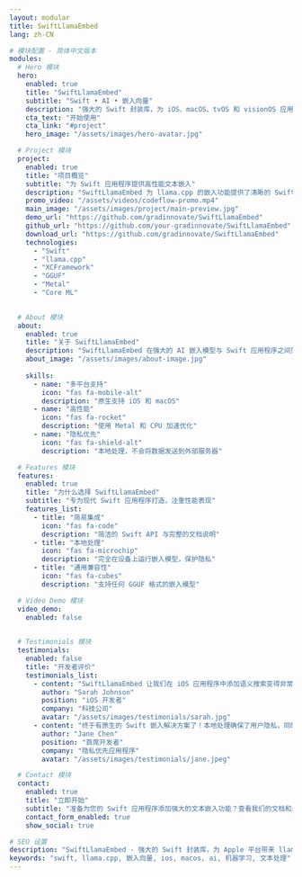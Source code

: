 ```yaml
---
layout: modular
title: SwiftLlamaEmbed
lang: zh-CN

# 模块配置 - 简体中文版本
modules:
  # Hero 模块
  hero:
    enabled: true
    title: "SwiftLlamaEmbed"
    subtitle: "Swift • AI • 嵌入向量"
    description: "强大的 Swift 封装库，为 iOS、macOS、tvOS 和 visionOS 应用程序带来 llama.cpp 的文本嵌入功能。"
    cta_text: "开始使用"
    cta_link: "#project"
    hero_image: "/assets/images/hero-avatar.jpg"

  # Project 模块
  project:
    enabled: true
    title: "项目概览"
    subtitle: "为 Swift 应用程序提供高性能文本嵌入"
    description: "SwiftLlamaEmbed 为 llama.cpp 的嵌入功能提供了清晰的 Swift 原生接口。以性能和易用性为设计理念，让开发者只需几行代码就能将强大的文本嵌入功能集成到应用程序中。"
    promo_video: "/assets/videos/codeflow-promo.mp4"
    main_image: "/assets/images/project/main-preview.jpg"
    demo_url: "https://github.com/gradinnovate/SwiftLlamaEmbed"
    github_url: "https://github.com/your-gradinnovate/SwiftLlamaEmbed"
    download_url: "https://github.com/gradinnovate/SwiftLlamaEmbed"
    technologies:
      - "Swift"
      - "llama.cpp"
      - "XCFramework"
      - "GGUF"
      - "Metal"
      - "Core ML"
    

  # About 模块
  about:
    enabled: true
    title: "关于 SwiftLlamaEmbed"
    description: "SwiftLlamaEmbed 在强大的 AI 嵌入模型与 Swift 应用程序之间架起了桥梁。它为 llama.cpp 提供原生 Swift 接口，让开发者能在 Apple 设备上以最佳性能和隐私保护的方式本地运行嵌入模型。"
    about_image: "/assets/images/about-image.jpg"
    
    skills:
      - name: "多平台支持"
        icon: "fas fa-mobile-alt"
        description: "原生支持 iOS 和 macOS"
      - name: "高性能"
        icon: "fas fa-rocket"
        description: "使用 Metal 和 CPU 加速优化"
      - name: "隐私优先"
        icon: "fas fa-shield-alt"
        description: "本地处理，不会将数据发送到外部服务器"

  # Features 模块
  features:
    enabled: true
    title: "为什么选择 SwiftLlamaEmbed"
    subtitle: "专为现代 Swift 应用程序打造，注重性能表现"
    features_list:
      - title: "简易集成"
        icon: "fas fa-code"
        description: "简洁的 Swift API 与完整的文档说明"
      - title: "本地处理"
        icon: "fas fa-microchip"
        description: "完全在设备上运行嵌入模型，保护隐私"
      - title: "通用兼容性"
        icon: "fas fa-cubes"
        description: "支持任何 GGUF 格式的嵌入模型"

  # Video Demo 模块
  video_demo:
    enabled: false
   

  # Testimonials 模块
  testimonials:
    enabled: false
    title: "开发者评价"
    testimonials_list:
      - content: "SwiftLlamaEmbed 让我们在 iOS 应用程序中添加语义搜索变得非常简单。API 清晰，性能出色。"
        author: "Sarah Johnson"
        position: "iOS 开发者"
        company: "科技公司"
        avatar: "/assets/images/testimonials/sarah.jpg"
      - content: "终于有原生的 Swift 嵌入解决方案了！本地处理确保了用户隐私，同时提供优异性能。"
        author: "Jane Chen"
        position: "首席开发者"
        company: "隐私优先应用程序"
        avatar: "/assets/images/testimonials/jane.jpeg"

  # Contact 模块
  contact:
    enabled: true
    title: "立即开始"
    subtitle: "准备为您的 Swift 应用程序添加强大的文本嵌入功能？查看我们的文档和示例。"
    contact_form_enabled: true
    show_social: true

# SEO 设置
description: "SwiftLlamaEmbed - 强大的 Swift 封装库，为 Apple 平台带来 llama.cpp 文本嵌入功能"
keywords: "swift, llama.cpp, 嵌入向量, ios, macos, ai, 机器学习, 文本处理"
---
```


<!-- 所有内容都由模块根据上面的设置动态生成 -->
